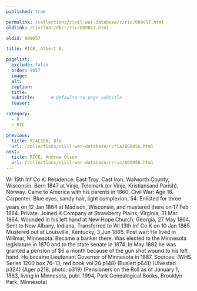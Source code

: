 ```yaml
---
published: true

permalink: /collections/civil-war-database/r/ric/009057.html
oldlink: /CivilWar/db/r/ric/009057.html

oldid: 009057

title: RICE, Albert E.

pagelist:
  exclude: false
  order: 9057
  image: 
  alt:
  caption:
  title:
  subtitle:      # Defaults to page subtitle
  teaser:

category: 
  - R 
  - RIC

previous:
  title: RIALSEN, Ole
  url: /collections/civil-war-database/r/ria/009056.html  
next:
  title: RICE, Andrew Olsen
  url: /collections/civil-war-database/r/ric/009058.html   
---
```

WI 15th Inf Co K. Residence: East Troy, Cast Iron, Walworth County, Wisconsin. Born 1847 at Vinje, Telemark (or Vinje, Kristiansand Parish), Norway. Came to America with his parents in 1860. Civil War: Age 18. Carpenter. Blue eyes, sandy hair, light complexion, 5&#146;4&#148;. Enlisted for three years on 12 Jan 1864 at Madison, Wisconsin, and mustered there on 17 Feb 1864. Private. Joined K Company at Strawberry Plains, Virginia, 31 Mar 1864. Wounded in his left hand at New Hope Church, Georgia, 27 May 1864. Sent to New Albany, Indiana. Transferred to WI 13th Inf Co K on 10 Jan 1865. Mustered out at Louisville, Kentucky, 3 Jun 1865. Post war: He lived in Willmar, Minnesota. Became a banker there. Was elected to the Minnesota legislature in 1870 and to the state senate in 1874. In May 1882 he was granted a pension of $6 a month because of the gun shot wound to his left hand. He became Lieutenant Governor of Minnesota in 1887. Sources: (WHS Series 1200 box 76-13; red book vol 20 p148) (Buslett p641) (Ulvestad p324) (Ager p218, photo; p319) (Pensioners on the Roll as of January 1, 1883, living in Minnesota, publ. 1994, Park Genealogical Books, Brooklyn Park, Minnesota)